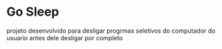 # Go Sleep
 projeto desenvolvido para desligar progrmas seletivos do computador do usuario antes dele desligar por completo
